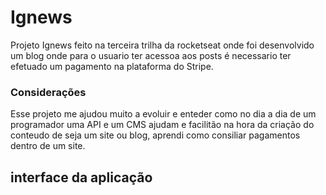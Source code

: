 # Ignews 

Projeto Ignews feito na terceira trilha da rocketseat onde foi desenvolvido um blog onde para o usuario ter acessoa aos posts é necessario ter efetuado um pagamento na plataforma do Stripe.

### Considerações

Esse projeto me ajudou muito a evoluir e enteder como no dia a dia de um programador uma API e um CMS ajudam e facilitão na hora da criação do conteudo de seja um site ou blog, aprendi como consiliar pagamentos dentro de um site.

## interface da aplicação 
